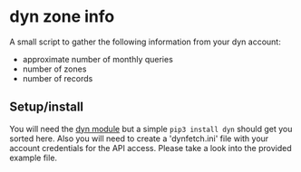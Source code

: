 # dyn zone info

A small script to gather the following information from your dyn account:
- approximate number of monthly queries
- number of zones
- number of records

## Setup/install

You will need the [dyn module]() but a simple `pip3 install dyn` should get you sorted here.
Also you will need to create a 'dynfetch.ini' file with your account credentials for the API access. Please take a look into the provided example file.



